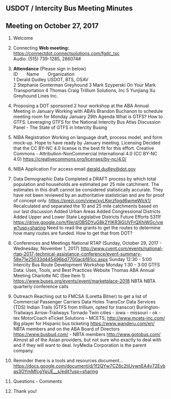

## USDOT / Intercity Bus Meeting Minutes     
## Meeting on October 27, 2017    

1. Welcome   

2. Connecting
**Web meeting:**  https://connectdot.connectsolutions.com/fgdc_tsc   
Audio: (515) 739-1285, 286074#   

3. **Attendance** (Please sign in below)    
ID &nbsp; &nbsp; &nbsp; Name &nbsp; &nbsp; &nbsp; Organization      
1  Derald Dudley   USDOT, BTS, OSAV      
2  Stephanie Gonterman   Greyhound
3  Mark Szyperski   On Your Mark Transportation
4  Thomas Craig  Trillium Solutions, Inc
5  Yunjiang Xu   Greyhound Lines Inc.

4. Proposing a DOT sponsored 2 hour workshop at the ABA Annual Meeting in January
Working with ABA’s Brandon Buchanon to schedule meeting room for Monday January 29th
Agenda
What is GTFS?
How to GTFS.
Leveraging GTFS for the National Intercity Bus Atlas
Discussion Panel - The State of GTFS in Intercity Busing

5. NIBA Registration
Working on language draft, process model,  and form mock-up.  Hope to have ready by January meeting.
Licensing
	Decided that the CC BY-NC 4.0 license is the best fit for this effort.
Creative Commons - Attribution-NonCommercial International 4.0 (CC BY-NC 4.0)
https://creativecommons.org/licenses/by-nc/4.0/

6. NIBA Application
For access email derald.dudley@dot.gov 

7. Data
Demographic Data
Completed a DRAFT process by which total population and households are estimated per 25 mile catchment. The estimates in this draft cannot be considered statistically accurate. They have not been reviewed by an authoritative statistician and are for proof of concept only.
https://prezi.com/view/xyLKqrzfpgd6wmeWlck1/
Recalculated and separated the 10 and 25 mile catchments based on our last discussion
Added Urban Areas
Added Congressional Districts
Added Upper and Lower State Legislative Districts
Future Efforts
5311f
https://drive.google.com/file/d/0B5DYuG8k2YIKR3lGUVFrQXhiWGc/view?usp=sharing
Need to read the grants to get the routes to determine how many routes are funded. How to get that from DOT?

8. Conferences and Meetings
National RTAP (Sunday, October 29, 2017 - Wednesday, November 1, 2017)
http://www.cvent.com/events/national-rtap-2017-technical-assistance-conference/event-summary-58e71e25033d445496bd7700acbf81cc.aspx
Sunday 12:30 - 5:00
	Intercity Bus Route Development Workshop
Monday 1:30 - 3:00
	GTFS Data: Uses, Tools, and Best Practices
Website Thomas
ABA Annual Meeting Charlotte NC (See Item 1)
https://www.buses.org/events/event/marketplace-2018
NBTA 
NBTA quarterly conference calls

9. Outreach
Reaching out to FMCSA (Loretta Bitner) to get a list of Commercial Passenger Carriers
Data Holes
TransCor Data Services (TDS)
Indian Trails (GTFS from trillium, opted for transcor)
Burlington-Trailways
Arrow-Trailways
Tornado
Twin cities - iowa - missouri - ok - tex
MotorCoach eTicket Solutions – MCETS, http://www.mcets-inc.com/ 
Big player for Hispanic bus ticketing
https://www.wanderu.com/en/
NBTA members and on the ABA Board of Directors
https://www.busbud.com/ - NBTA members
http://www.gotobus.com/
Almost all of the Asian providers, but not sure who exactly to deal with and if they will want to deal. IvyMedia Corporation is the parent company.

10. Reminder there is a tools and resources document...
https://docs.google.com/document/d/1f2QYw7CZ6c2tiUywnEA4v72Eybas3OYmMfcgYpUE__s/edit?usp=sharing

11. Questions - Comments

12. Thank you!
